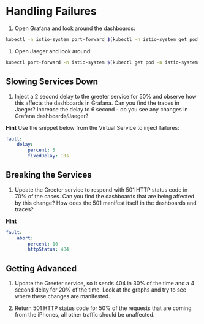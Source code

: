 
# Handling Failures

1. Open Grafana and look around the dashboards:

```bash
kubectl -n istio-system port-forward $(kubectl -n istio-system get pod -l app=grafana -o jsonpath='{.items[0].metadata.name}') 3000:3000 &
```

1. Open Jaeger and look around:

```bash
kubectl port-forward -n istio-system $(kubectl get pod -n istio-system -l app=jaeger -o jsonpath='{.items[0].metadata.name}') 16686:16686 &
```

## Slowing Services Down

1. Inject a 2 second delay to the greeter service for 50% and observe how this affects the dashboards in Grafana. Can you find the traces in Jaeger? Increase the delay to 6 second - do you see any changes in Grafana dashboards/Jaeger?

**Hint** 
Use the snippet below from the Virtual Service to inject failures:
```yaml
fault:
    delay:
        percent: 5
        fixedDelay: 10s
```

## Breaking the Services

1. Update the Greeter service to respond with 501 HTTP status code in 70% of the cases. Can you find the dashboards that are being affected by this change? How does the 501 manifest itself in the dashboards and traces?

**Hint**
```yaml
fault:
    abort:
        percent: 10
        httpStatus: 404
```

## Getting Advanced

1. Update the Greeter service, so it sends 404 in 30% of the time and a 4 second delay for 20% of the time. Look at the graphs and try to see where these changes are manifested.

1. Return 501 HTTP status code for 50% of the requests that are coming from the iPhones, all other traffic should be unaffected.
